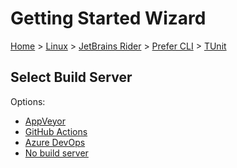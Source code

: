 <!--
GENERATED FILE - DO NOT EDIT
This file was generated by [MarkdownSnippets](https://github.com/SimonCropp/MarkdownSnippets).
Source File: /docs/mdsource/wiz/Linux_Rider_Cli_TUnit.source.md
To change this file edit the source file and then run MarkdownSnippets.
-->

# Getting Started Wizard

[Home](/docs/wiz/readme.md) > [Linux](Linux.md) > [JetBrains Rider](Linux_Rider.md) > [Prefer CLI](Linux_Rider_Cli.md) > [TUnit](Linux_Rider_Cli_TUnit.md)

## Select Build Server

Options:
 * [AppVeyor](Linux_Rider_Cli_TUnit_AppVeyor.md)
 * [GitHub Actions](Linux_Rider_Cli_TUnit_GitHubActions.md)
 * [Azure DevOps](Linux_Rider_Cli_TUnit_AzureDevOps.md)
 * [No build server](Linux_Rider_Cli_TUnit_None.md)
